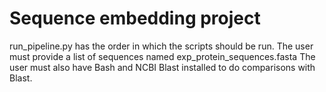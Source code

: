 # Sequence embedding project
 
run_pipeline.py has the order in which the scripts should be run.
The user must provide a list of sequences named exp_protein_sequences.fasta 
The user must also have Bash and NCBI Blast installed to do comparisons with Blast.

